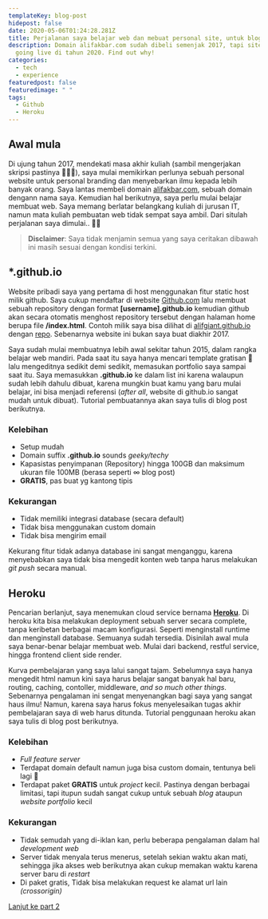 ```yaml
---
templateKey: blog-post
hidepost: false
date: 2020-05-06T01:24:28.281Z
title: Perjalanan saya belajar web dan mebuat personal site, untuk blog dan portfolio (Part-1)
description: Domain alifakbar.com sudah dibeli semenjak 2017, tapi site ini baru
  going live di tahun 2020. Find out why!
categories:
  - tech
  - experience
featuredpost: false
featuredimage: " "
tags:
  - Github
  - Heroku
---
```


## Awal mula

Di ujung tahun 2017, mendekati masa akhir kuliah (sambil mengerjakan skripsi pastinya 👨🏼‍🎓), saya mulai memikirkan perlunya sebuah personal website untuk personal branding dan menyebarkan ilmu kepada lebih banyak orang. Saya lantas membeli domain [alifakbar.com](https://alifakbar.com), sebuah domain dengann nama saya. Kemudian hal berikutnya, saya perlu mulai belajar membuat web. Saya memang berlatar belangkang kuliah di jurusan IT, namun mata kuliah pembuatan web tidak sempat saya ambil. Dari situlah perjalanan saya dimulai.. 🏃🏻

> **Disclaimer**: Saya tidak menjamin semua yang saya ceritakan dibawah ini masih sesuai dengan kondisi terkini.

## \*.github.io

Website pribadi saya yang pertama di host menggunakan fitur static host milik github. Saya cukup mendaftar di website [Github.com](https://github.com) lalu membuat sebuah repository dengan format **\[username].github.io** kemudian github akan secara otomatis menghost repository tersebut dengan halaman home berupa file **/index.html**. Contoh milik saya bisa dilihat di [alifgiant.github.io](https://alifgiant.github.io) dengan [repo](https://github.com/alifgiant/alifgiant.github.io). Sebenarnya website ini bukan saya buat diakhir 2017.

Saya sudah mulai membuatnya lebih awal sekitar tahun 2015, dalam rangka belajar web mandiri. Pada saat itu saya hanya mencari template gratisan 🤫 lalu mengeditnya sedikit demi sedikit, memasukan portfolio saya sampai saat itu. Saya memasukkan **.github.io** ke dalam list ini karena walaupun sudah lebih dahulu dibuat, karena mungkin buat kamu yang baru mulai belajar, ini bisa menjadi referensi (_after all_, website di github.io sangat mudah untuk dibuat). Tutorial pembuatannya akan saya tulis di blog post berikutnya.

### Kelebihan

- Setup mudah
- Domain suffix **.github.io** sounds _geeky/techy_
- Kapasistas penyimpanan (Repository) hingga 100GB dan maksimum ukuran file 100MB (berasa seperti ∞ blog post)
- **GRATIS**, pas buat yg kantong tipis

### Kekurangan

- Tidak memiliki integrasi database (secara default)
- Tidak bisa menggunakan custom domain
- Tidak bisa mengirim email

Kekurang fitur tidak adanya database ini sangat menganggu, karena menyebabkan saya tidak bisa mengedit konten web tanpa harus melakukan _git push_ secara manual.

## Heroku

Pencarian berlanjut, saya menemukan cloud service bernama [**Heroku**](https://heroku.com). Di heroku kita bisa melakukan deployment sebuah server secara complete, tanpa keribetan berbagai macam konfigurasi. Seperti menginstall runtime dan menginstall database. Semuanya sudah tersedia. Disinilah awal mula saya benar-benar belajar membuat web. Mulai dari backend, restful service, hingga frontend client side render.

Kurva pembelajaran yang saya lalui sangat tajam. Sebelumnya saya hanya mengedit html namun kini saya harus belajar sangat banyak hal baru, routing, caching, contoller, middleware, _and so much other things_. Sebenarnya pengalaman ini sengat menyenangkan bagi saya yang sangat haus ilmu! Namun, karena saya harus fokus menyelesaikan tugas akhir pembelajaran saya di web harus ditunda. Tutorial penggunaan heroku akan saya tulis di blog post berikutnya.

### Kelebihan

- _Full feature server_
- Terdapat domain default namun juga bisa custom domain, tentunya beli lagi 🤣
- Terdapat paket **GRATIS** untuk _project_ kecil. Pastinya dengan berbagai limitasi, tapi itupun sudah sangat cukup untuk sebuah _blog_ ataupun _website portfolio_ kecil

### Kekurangan

- Tidak semudah yang di-iklan kan, perlu beberapa pengalaman dalam hal _development web_
- Server tidak menyala terus menerus, setelah sekian waktu akan mati, sehingga jika akses web berikutnya akan cukup memakan waktu karena server baru di _restart_
- Di paket gratis, Tidak bisa melakukan request ke alamat url lain _(crossorigin)_

[Lanjut ke part 2](/blog/2020-05-8-my-journey-on-creating-personal-website-full-code-untill-configuration-magic-part-2)
